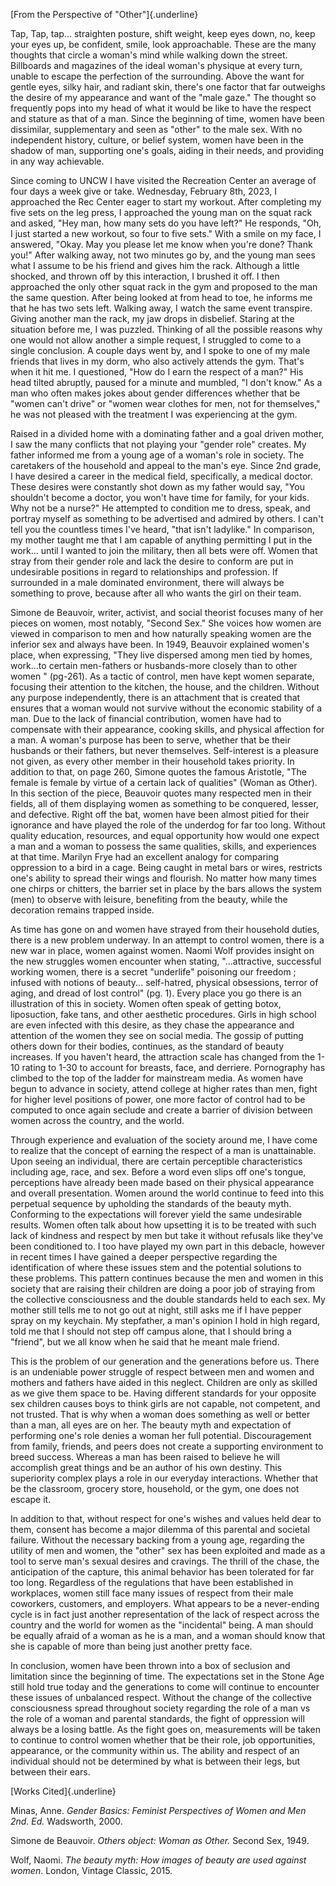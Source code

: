 [From the Perspective of "Other"]{.underline}

Tap, Tap, tap... straighten posture, shift weight, keep eyes down, no,
keep your eyes up, be confident, smile, look approachable. These are the
many thoughts that circle a woman\'s mind while walking down the street.
Billboards and magazines of the ideal woman\'s physique at every turn,
unable to escape the perfection of the surrounding. Above the want for
gentle eyes, silky hair, and radiant skin, there\'s one factor that far
outweighs the desire of my appearance and want of the "male gaze." The
thought so frequently pops into my head of what it would be like to have
the respect and stature as that of a man. Since the beginning of time,
women have been dissimilar, supplementary and seen as "other" to the
male sex. With no independent history, culture, or belief system, women
have been in the shadow of man, supporting one\'s goals, aiding in their
needs, and providing in any way achievable.

Since coming to UNCW I have visited the Recreation Center an average of
four days a week give or take. Wednesday, February 8th, 2023, I
approached the Rec Center eager to start my workout. After completing my
five sets on the leg press, I approached the young man on the squat rack
and asked, "Hey man, how many sets do you have left?" He responds, "Oh,
I just started a new workout, so four to five sets." With a smile on my
face, I answered, "Okay. May you please let me know when you're done?
Thank you!" After walking away, not two minutes go by, and the young man
sees what I assume to be his friend and gives him the rack. Although a
little shocked, and thrown off by this interaction, I brushed it off. I
then approached the only other squat rack in the gym and proposed to the
man the same question. After being looked at from head to toe, he
informs me that he has two sets left. Walking away, I watch the same
event transpire. Giving another man the rack, my jaw drops in disbelief.
Staring at the situation before me, I was puzzled. Thinking of all the
possible reasons why one would not allow another a simple request, I
struggled to come to a single conclusion. A couple days went by, and I
spoke to one of my male friends that lives in my dorm, who also actively
attends the gym. That's when it hit me. I questioned, "How do I earn the
respect of a man?" His head tilted abruptly, paused for a minute and
mumbled, "I don't know." As a man who often makes jokes about gender
differences whether that be "women can't drive" or "women wear clothes
for men, not for themselves," he was not pleased with the treatment I
was experiencing at the gym.

Raised in a divided home with a dominating father and a goal driven
mother, I saw the many conflicts that not playing your "gender role"
creates. My father informed me from a young age of a woman\'s role in
society. The caretakers of the household and appeal to the man\'s eye.
Since 2nd grade, I have desired a career in the medical field,
specifically, a medical doctor. These desires were constantly shot down
as my father would say, "You shouldn't become a doctor, you won't have
time for family, for your kids. Why not be a nurse?" He attempted to
condition me to dress, speak, and portray myself as something to be
advertised and admired by others. I can't tell you the countless times
I\'ve heard, "that isn't ladylike." In comparison, my mother taught me
that I am capable of anything permitting I put in the work... until I
wanted to join the military, then all bets were off. Women that stray
from their gender role and lack the desire to conform are put in
undesirable positions in regard to relationships and profession. If
surrounded in a male dominated environment, there will always be
something to prove, because after all who wants the girl on their team.

Simone de Beauvoir, writer, activist, and social theorist focuses many
of her pieces on women, most notably, "Second Sex." She voices how women
are viewed in comparison to men and how naturally speaking women are the
inferior sex and always have been. In 1949, Beauvoir explained women\'s
place, when expressing, "They live dispersed among men tied by homes,
work\...to certain men-fathers or husbands-more closely than to other
women " (pg-261). As a tactic of control, men have kept women separate,
focusing their attention to the kitchen, the house, and the children.
Without any purpose independently, there is an attachment that is
created that ensures that a woman would not survive without the economic
stability of a man. Due to the lack of financial contribution, women
have had to compensate with their appearance, cooking skills, and
physical affection for a man. A woman\'s purpose has been to serve,
whether that be their husbands or their fathers, but never themselves.
Self-interest is a pleasure not given, as every other member in their
household takes priority. In addition to that, on page 260, Simone
quotes the famous Aristotle, "The female is female by virtue of a
certain lack of qualities" (Woman as Other). In this section of the
piece, Beauvoir quotes many respected men in their fields, all of them
displaying women as something to be conquered, lesser, and defective.
Right off the bat, women have been almost pitied for their ignorance and
have played the role of the underdog for far too long. Without quality
education, resources, and equal opportunity how would one expect a man
and a woman to possess the same qualities, skills, and experiences at
that time. Marilyn Frye had an excellent analogy for comparing
oppression to a bird in a cage. Being caught in metal bars or wires,
restricts one\'s ability to spread their wings and flourish. No matter
how many times one chirps or chitters, the barrier set in place by the
bars allows the system (men) to observe with leisure, benefiting from
the beauty, while the decoration remains trapped inside.

As time has gone on and women have strayed from their household duties,
there is a new problem underway. In an attempt to control women, there
is a new war in place, women against women. Naomi Wolf provides insight
on the new struggles women encounter when stating, "\...attractive,
successful working women, there is a secret "underlife" poisoning our
freedom ; infused with notions of beauty... self-hatred, physical
obsessions, terror of aging, and dread of lost control" (pg. 1). Every
place you go there is an illustration of this in society. Women often
speak of getting botox, liposuction, fake tans, and other aesthetic
procedures. Girls in high school are even infected with this desire, as
they chase the appearance and attention of the women they see on social
media. The gossip of putting others down for their bodies, continues, as
the standard of beauty increases. If you haven't heard, the attraction
scale has changed from the 1-10 rating to 1-30 to account for breasts,
face, and derriere. Pornography has climbed to the top of the ladder for
mainstream media. As women have begun to advance in society, attend
college at higher rates than men, fight for higher level positions of
power, one more factor of control had to be computed to once again
seclude and create a barrier of division between women across the
country, and the world.

Through experience and evaluation of the society around me, I have come
to realize that the concept of earning the respect of a man is
unattainable. Upon seeing an individual, there are certain perceptible
characteristics including age, race, and sex. Before a word even slips
off one\'s tongue, perceptions have already been made based on their
physical appearance and overall presentation. Women around the world
continue to feed into this perpetual sequence by upholding the standards
of the beauty myth. Conforming to the expectations will forever yield
the same undesirable results. Women often talk about how upsetting it is
to be treated with such lack of kindness and respect by men but take it
without refusals like they've been conditioned to. I too have played my
own part in this debacle, however in recent times I have gained a deeper
perspective regarding the identification of where these issues stem and
the potential solutions to these problems. This pattern continues
because the men and women in this society that are raising their
children are doing a poor job of straying from the collective
consciousness and the double standards held to each sex. My mother still
tells me to not go out at night, still asks me if I have pepper spray on
my keychain. My stepfather, a man\'s opinion I hold in high regard, told
me that I should not step off campus alone, that I should bring a
"friend", but we all know when he said that he meant male friend.

This is the problem of our generation and the generations before us.
There is an undeniable power struggle of respect between men and women
and mothers and fathers have aided in this neglect. Children are only as
skilled as we give them space to be. Having different standards for your
opposite sex children causes boys to think girls are not capable, not
competent, and not trusted. That is why when a woman does something as
well or better than a man, all eyes are on her. The beauty myth and
expectation of performing one\'s role denies a woman her full potential.
Discouragement from family, friends, and peers does not create a
supporting environment to breed success. Whereas a man has been raised
to believe he will accomplish great things and be an author of his own
destiny. This superiority complex plays a role in our everyday
interactions. Whether that be the classroom, grocery store, household,
or the gym, one does not escape it.

In addition to that, without respect for one\'s wishes and values held
dear to them, consent has become a major dilemma of this parental and
societal failure. Without the necessary backing from a young age,
regarding the utility of men and women, the "other" sex has been
exploited and made as a tool to serve man\'s sexual desires and
cravings. The thrill of the chase, the anticipation of the capture, this
animal behavior has been tolerated for far too long. Regardless of the
regulations that have been established in workplaces, women still face
many issues of respect from their male coworkers, customers, and
employers. What appears to be a never-ending cycle is in fact just
another representation of the lack of respect across the country and the
world for women as the "incidental" being. A man should be equally
afraid of a woman as he is a man, and a woman should know that she is
capable of more than being just another pretty face.

In conclusion, women have been thrown into a box of seclusion and
limitation since the beginning of time. The expectations set in the
Stone Age still hold true today and the generations to come will
continue to encounter these issues of unbalanced respect. Without the
change of the collective consciousness spread throughout society
regarding the role of a man vs the role of a woman and parental
standards, the fight of oppression will always be a losing battle. As
the fight goes on, measurements will be taken to continue to control
women whether that be their role, job opportunities, appearance, or the
community within us. The ability and respect of an individual should not
be determined by what is between their legs, but between their ears.

[Works Cited]{.underline}

Minas, Anne. *Gender Basics: Feminist Perspectives of Women and Men 2nd.
Ed.* Wadsworth, 2000.

Simone de Beauvoir. *Others object: Woman as Other.* Second Sex, 1949.

Wolf, Naomi. *The beauty myth: How images of beauty are used against
women*. London, Vintage Classic, 2015.
